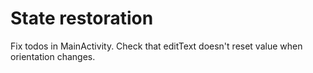 # State restoration

Fix todos in MainActivity. Check that editText doesn't reset value when orientation changes.
